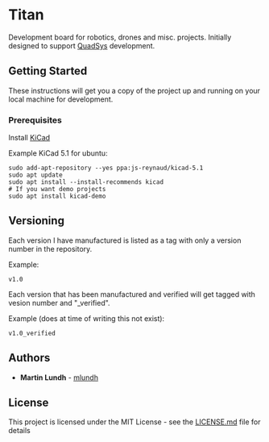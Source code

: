 # Titan

Development board for robotics, drones and misc. projects. Initially designed to support [QuadSys](https://github.com/mlundh/QuadSys) development.

## Getting Started

These instructions will get you a copy of the project up and running on your local machine for development.

### Prerequisites

Install [KiCad](https://kicad-pcb.org/download/)

Example KiCad 5.1 for ubuntu:
```
sudo add-apt-repository --yes ppa:js-reynaud/kicad-5.1
sudo apt update
sudo apt install --install-recommends kicad
# If you want demo projects
sudo apt install kicad-demo
```
## Versioning

Each version I have manufactured is listed as a tag with only a version number in the repository.

Example:
```
v1.0
```
Each version that has been manufactured and verified will get tagged with vesion number and "_verified".

Example (does at time of writing this not exist):
```
v1.0_verified
```

## Authors

* **Martin Lundh** - [mlundh](https://github.com/mlundh)

## License

This project is licensed under the MIT License - see the [LICENSE.md](LICENSE.md) file for details

